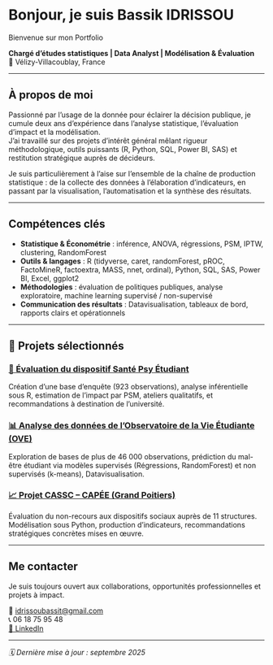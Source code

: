 # Bonjour, je suis Bassik IDRISSOU

Bienvenue sur mon Portfolio

**Chargé d’études statistiques | Data Analyst | Modélisation & Évaluation**  
📍 Vélizy-Villacoublay, France  

---

## À propos de moi

Passionné par l’usage de la donnée pour éclairer la décision publique, je cumule deux ans d’expérience dans l’analyse statistique, l’évaluation d’impact et la modélisation.  
J’ai travaillé sur des projets d’intérêt général mêlant rigueur méthodologique, outils puissants (R, Python, SQL, Power BI, SAS) et restitution stratégique auprès de décideurs.

Je suis particulièrement à l’aise sur l’ensemble de la chaîne de production statistique : de la collecte des données à l’élaboration d’indicateurs, en passant par la visualisation, l’automatisation et la synthèse des résultats.

---

## Compétences clés

- **Statistique & Économétrie** : inférence, ANOVA, régressions, PSM, IPTW, clustering, RandomForest
- **Outils & langages** : R (tidyverse, caret, randomForest, pROC, FactoMineR, factoextra, MASS, nnet, ordinal), Python, SQL, SAS, Power BI, Excel, ggplot2
- **Méthodologies** : évaluation de politiques publiques, analyse exploratoire, machine learning supervisé / non-supervisé
- **Communication des résultats** : Datavisualisation, tableaux de bord, rapports clairs et opérationnels

---

## 🚀 Projets sélectionnés

### [📘 Évaluation du dispositif Santé Psy Étudiant](https://github.com/bassik-idrissou/sante-psy-etudiant)
Création d’une base d’enquête (923 observations), analyse inférentielle sous R, estimation de l’impact par PSM, ateliers qualitatifs, et recommandations à destination de l’université.

### [📊 Analyse des données de l’Observatoire de la Vie Étudiante (OVE)](https://github.com/bassik-idrissou/analyse-OVE-etudiants)
Exploration de bases de plus de 46 000 observations, prédiction du mal-être étudiant via modèles supervisés (Régressions, RandomForest) et non supervisés (k-means), Datavisualisation.

### [📈 Projet CASSC – CAPÉE (Grand Poitiers)](https://github.com/bassik-idrissou/evaluation-CASSC)
Évaluation du non-recours aux dispositifs sociaux auprès de 11 structures. Modélisation sous Python, production d’indicateurs, recommandations stratégiques concrètes mises en œuvre.

---

## Me contacter

Je suis toujours ouvert aux collaborations, opportunités professionnelles et projets à impact.

📧 idrissoubassit@gmail.com  
📞 06 18 75 95 48  
[🔗 LinkedIn](https://www.linkedin.com/in/abdoul-bassik-idrissou-993298222/)

---

_🗓️ Dernière mise à jour : septembre 2025_
